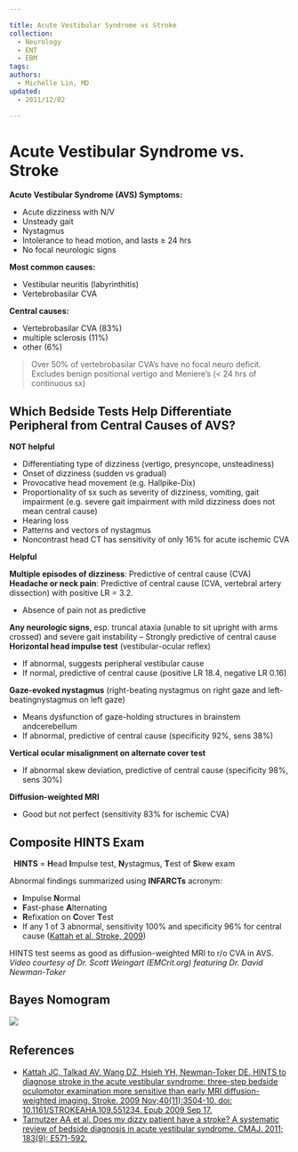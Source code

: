 ```yaml
---

title: Acute Vestibular Syndrome vs Stroke
collection:
  - Neurology
  - ENT
  - EBM
tags:
authors:
  - Michelle Lin, MD
updated:
  - 2011/12/02

---
```


# Acute Vestibular Syndrome vs. Stroke

**Acute Vestibular Syndrome (AVS) Symptoms:**

-   Acute dizziness with N/V
-   Unsteady gait
-   Nystagmus
-   Intolerance to head motion, and lasts ≥ 24 hrs
-   No focal neurologic signs

**Most common causes:**

-   Vestibular neuritis (labyrinthitis)
-   Vertebrobasilar CVA 

**Central causes:**

- Vertebrobasilar CVA (83%)
- multiple sclerosis (11%)
- other (6%) 

> Over 50% of vertebrobasilar CVA’s have no focal neuro deficit.
> Excludes benign positional vertigo and Meniere’s (&lt; 24 hrs of continuous sx)

## Which Bedside Tests Help Differentiate Peripheral from Central Causes of AVS? 

**NOT helpful**

-   Differentiating type of dizziness (vertigo, presyncope, unsteadiness)
-   Onset of dizziness (sudden vs gradual)
-   Provocative head movement (e.g. Hallpike-Dix)
-   Proportionality of sx such as severity of dizziness, vomiting, gait impairment (e.g. severe gait impairment with mild dizziness does not mean central cause)
-   Hearing loss
-   Patterns and vectors of nystagmus
-   Noncontrast head CT has sensitivity of only 16% for acute ischemic CVA

**Helpful**

**Multiple episodes of dizziness**: Predictive of central cause (CVA)
**Headache or neck pain**: Predictive of central cause (CVA, vertebral artery dissection) with positive LR = 3.2. 
-   Absence of pain not as predictive

**Any neurologic signs**, esp. truncal ataxia (unable to sit upright with arms crossed) and severe gait instability – Strongly predictive of central cause
**Horizontal head impulse test** (vestibular-ocular reflex)
-   If abnormal, suggests peripheral vestibular cause
-   If normal, predictive of central cause (positive LR 18.4, negative LR 0.16)

**Gaze-evoked nystagmus** (right-beating nystagmus on right gaze and left-beatingnystagmus on left gaze)
-   Means dysfunction of gaze-holding structures in brainstem andcerebellum
-   If abnormal, predictive of central cause (specificity 92%, sens 38%) 

**Vertical ocular misalignment on alternate cover test**
-   If abnormal skew deviation, predictive of central cause (specificity 98%, sens 30%)

**Diffusion-weighted MRI**
-   Good but not perfect (sensitivity 83% for ischemic CVA)

## Composite HINTS Exam

 
**HINTS** = **H**ead **I**mpulse test, **N**ystagmus, **T**est of **S**kew exam

Abnormal findings summarized using **INFARCTs** acronym:
-   **I**mpulse **N**ormal 
-   **F**ast-phase **A**lternating 
-   **R**efixation on **C**over **T**est 
-   If any 1 of 3 abnormal, sensitivity 100% and specificity 96% for central cause ([Kattah et al. Stroke, 2009](https://www.ncbi.nlm.nih.gov/pubmed/?term=19762709))

HINTS test seems as good as diffusion-weighted MRI to r/o CVA in AVS. 
*Video courtesy of Dr. Scott Weingart (EMCrit.org) featuring Dr. David Newman-Toker*

## Bayes Nomogram

![](https://d2p53dh3qxfm0x.cloudfront.net/uploads/img/1jx/5/m/d09e5f09-0a17-59ce-85df-c7b6f2ed2abc/640.png) 

## References

-   [Kattah JC, Talkad AV, Wang DZ, Hsieh YH, Newman-Toker DE. HINTS to diagnose stroke in the acute vestibular syndrome: three-step bedside oculomotor examination more sensitive than early MRI diffusion-weighted imaging. Stroke. 2009 Nov;40(11):3504-10. doi: 10.1161/STROKEAHA.109.551234. Epub 2009 Sep 17.](https://www.ncbi.nlm.nih.gov/pubmed/?term=19762709)
-   [Tarnutzer AA et al. Does my dizzy patient have a stroke? A systematic review of bedside diagnosis in acute vestibular syndrome. CMAJ. 2011; 183(9): E571-592.](https://www.ncbi.nlm.nih.gov/pubmed/?term=21576300)
